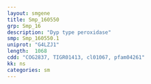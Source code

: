 ```yaml
---
layout: smgene
title: Smp_160550
grp: Smp_16
description: "Dyp type peroxidase"
smp: Smp_160550.1
uniprot: "G4LZJ1"
length:  1068
cdd: "COG2837, TIGR01413, cl01067, pfam04261"
kk: ns
categories: sm
---
```

